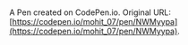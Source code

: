 # 

A Pen created on CodePen.io. Original URL: [https://codepen.io/mohit_07/pen/NWMyypa](https://codepen.io/mohit_07/pen/NWMyypa).

